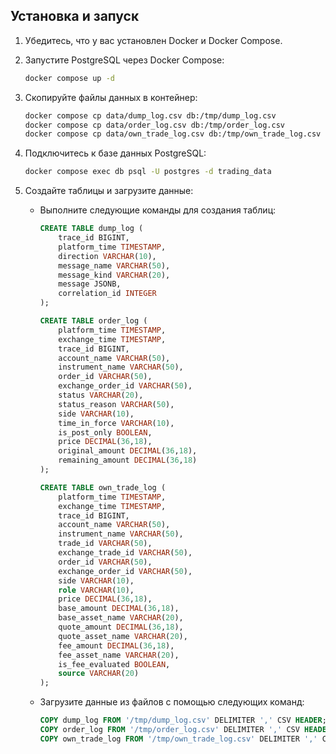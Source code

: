 ## Установка и запуск

1. Убедитесь, что у вас установлен Docker и Docker Compose.

2. Запустите PostgreSQL через Docker Compose:
   ```bash
   docker compose up -d
   ```

3. Скопируйте файлы данных в контейнер:
   ```bash
   docker compose cp data/dump_log.csv db:/tmp/dump_log.csv
   docker compose cp data/order_log.csv db:/tmp/order_log.csv
   docker compose cp data/own_trade_log.csv db:/tmp/own_trade_log.csv
   ```

4. Подключитесь к базе данных PostgreSQL:
   ```bash
   docker compose exec db psql -U postgres -d trading_data
   ```

5. Создайте таблицы и загрузите данные:
   - Выполните следующие команды для создания таблиц:
     ```sql
     CREATE TABLE dump_log (
         trace_id BIGINT,
         platform_time TIMESTAMP,
         direction VARCHAR(10),
         message_name VARCHAR(50),
         message_kind VARCHAR(20),
         message JSONB,
         correlation_id INTEGER
     );

     CREATE TABLE order_log (
         platform_time TIMESTAMP,
         exchange_time TIMESTAMP,
         trace_id BIGINT,
         account_name VARCHAR(50),
         instrument_name VARCHAR(50),
         order_id VARCHAR(50),
         exchange_order_id VARCHAR(50),
         status VARCHAR(20),
         status_reason VARCHAR(50),
         side VARCHAR(10),
         time_in_force VARCHAR(10),
         is_post_only BOOLEAN,
         price DECIMAL(36,18),
         original_amount DECIMAL(36,18),
         remaining_amount DECIMAL(36,18)
     );

     CREATE TABLE own_trade_log (
         platform_time TIMESTAMP,
         exchange_time TIMESTAMP,
         trace_id BIGINT,
         account_name VARCHAR(50),
         instrument_name VARCHAR(50),
         trade_id VARCHAR(50),
         exchange_trade_id VARCHAR(50),
         order_id VARCHAR(50),
         exchange_order_id VARCHAR(50),
         side VARCHAR(10),
         role VARCHAR(10),
         price DECIMAL(36,18),
         base_amount DECIMAL(36,18),
         base_asset_name VARCHAR(20),
         quote_amount DECIMAL(36,18),
         quote_asset_name VARCHAR(20),
         fee_amount DECIMAL(36,18),
         fee_asset_name VARCHAR(20),
         is_fee_evaluated BOOLEAN,
         source VARCHAR(20)
     );
     ```
   - Загрузите данные из файлов с помощью следующих команд:
     ```sql
     COPY dump_log FROM '/tmp/dump_log.csv' DELIMITER ',' CSV HEADER;
     COPY order_log FROM '/tmp/order_log.csv' DELIMITER ',' CSV HEADER;
     COPY own_trade_log FROM '/tmp/own_trade_log.csv' DELIMITER ',' CSV HEADER;
     ```


